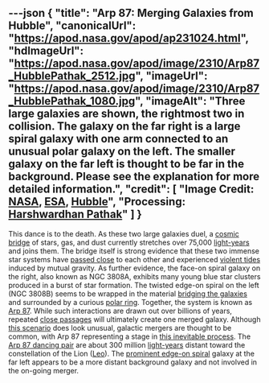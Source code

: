 ---json
{
  "title": "Arp 87: Merging Galaxies from Hubble",
  "canonicalUrl": "https://apod.nasa.gov/apod/ap231024.html",
  "hdImageUrl": "https://apod.nasa.gov/apod/image/2310/Arp87_HubblePathak_2512.jpg",
  "imageUrl": "https://apod.nasa.gov/apod/image/2310/Arp87_HubblePathak_1080.jpg",
  "imageAlt": "Three large galaxies are shown, the rightmost two in collision. The galaxy on the far right is a large spiral galaxy with one arm connected to an unusual polar galaxy on the left. The smaller galaxy on the far left is thought to be far in the background. Please see the explanation for more detailed information.",
  "credit": [
    "Image Credit: [NASA](https://www.nasa.gov/), [ESA](https://esa.int/), [Hubble](https://science.nasa.gov/mission/hubble/)",
    "Processing: [Harshwardhan Pathak](https://telescope.live/user/32735)"
  ]
}
---

This dance is to the death. As these two large galaxies duel, a [cosmic bridge](https://apod.nasa.gov/apod/ap140715.html) of stars, gas, and dust currently stretches over 75,000 [light-years](https://starchild.gsfc.nasa.gov/docs/StarChild/questions/question19.html) and joins them. The bridge itself is strong evidence that these two immense star systems have [passed close](https://apod.nasa.gov/apod/ap130514.html) to each other and experienced [violent tides](https://www.youtube.com/watch?v=QcDtJ_-jdMw) induced by mutual gravity. As further evidence, the face-on spiral galaxy on the right, also known as NGC 3808A, exhibits many young blue star clusters produced in a burst of star formation. The twisted edge-on spiral on the left (NGC 3808B) seems to be wrapped in the material [bridging the galaxies](https://apod.nasa.gov/apod/ap061111.html) and surrounded by a curious [polar ring](https://apod.nasa.gov/apod/ap141108.html). Together, the system is known as [Arp 87](https://en.wikipedia.org/wiki/Arp_87). While such interactions are drawn out over billions of years, repeated [close passages](https://apod.nasa.gov/apod/ap120717.html) will ultimately create one merged galaxy. Although [this scenario](https://ui.adsabs.harvard.edu/abs/1972ApJ...178..623T/abstract) does look unusual, galactic mergers are thought to be common, with Arp 87 representing a stage in [this inevitable process](http://www.cv.nrao.edu/~jhibbard/MergeSeq/mergeseq.html). The [Arp 87 dancing pair](https://hubblesite.org/contents/news-releases/2007/news-2007-36.html) are about 300 million [light-years](https://spaceplace.nasa.gov/light-year/) distant toward the constellation of the Lion ([Leo](https://en.wikipedia.org/wiki/Leo_(constellation))). The [prominent edge-on spiral](https://apod.nasa.gov/apod/ap190329.html) galaxy at the far left appears to be a more distant background galaxy and not involved in the on-going merger.
